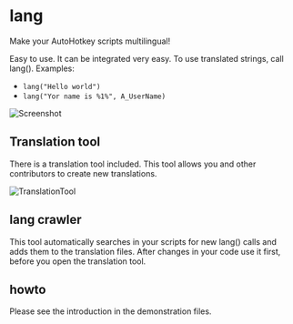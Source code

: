 # lang
Make your AutoHotkey scripts multilingual!

Easy to use. It can be integrated very easy. To use translated strings, call lang(). Examples: 
* `lang("Hello world")`
* `lang("Yor name is %1%", A_UserName)`

![Screenshot](https://www.dropbox.com/s/p7hf2bvuhhhkc6x/demo.png?dl=1)

## Translation tool
There is a translation tool included. This tool allows you and other contributors to create new translations.

![TranslationTool](https://www.dropbox.com/s/lhau3ep506h30xy/Translation%20tool.png?dl=1)

## lang crawler
This tool automatically searches in your scripts for new lang() calls and adds them to the translation files. After changes in your code use it first, before you open the translation tool.

## howto
Please see the introduction in the demonstration files.
